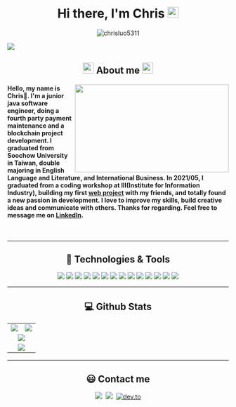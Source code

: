 <div align="center">
   <h1>Hi there, I'm Chris <img src="https://media.giphy.com/media/hvRJCLFzcasrR4ia7z/giphy.gif" width="25px"></h1>
   <img src="https://komarev.com/ghpvc/?username=chrisluo5311&label=Profile%20views&color=red&style=flat" alt="chrisluo5311" />
</div>

<a href="https://github.com/404"><img src="https://user-images.githubusercontent.com/73097560/115834477-dbab4500-a447-11eb-908a-139a6edaec5c.gif"></a>

<h2 align="center"><img src= "https://cultofthepartyparrot.com/parrots/hd/parrot.gif" width="25" height="25"/> About me <img src= "https://cultofthepartyparrot.com/parrots/hd/parrot.gif" width="25" height="25"/></h2>

<div>
<img align='right' height="200" width="350" src="https://media2.giphy.com/media/1GEATImIxEXVR79Dhk/giphy.gif?cid=ecf05e47zgl1uaztc9we5vxyfy8fngazq9c91qowii7j3xhc&rid=giphy.gif&ct=g">

#### Hello, my name is Chris👋. I'm a junior java software engineer, doing a fourth party payment maintenance and a blockchain project development. I graduated from Soochow University in Taiwan, double majoring in English Language and Literature, and International Business. In 2021/05, I graduated from a coding workshop at III(Institute for Information Industry), building my first [web project](https://github.com/PepperNoodles/PepperNoodles "PepperNoodles") with my friends, and totally found a new passion in development. I love to improve my skills, build creative ideas and communicate with others. Thanks for regarding. Feel free to message me on [LinkedIn](https://www.linkedin.com/in/chris-luo-b4b350189/ "LinkedIn"). 
</div>
<br>

---

<h2 align="center"> 🔧 Technologies & Tools </h2>

<div align="center">
   <img src="https://img.shields.io/badge/Java-ED8B00?style=for-the-badge&logo=java&logoColor=white" />
   <img src="https://img.shields.io/badge/Hibernate-59666C?style=for-the-badge&logo=Hibernate&logoColor=white" />
   <img src="https://img.shields.io/badge/Spring_Boot-F2F4F9?style=for-the-badge&logo=spring-boot" />
   <img src="https://img.shields.io/badge/Spring-6DB33F?style=for-the-badge&logo=spring&logoColor=white" />
   <img src="https://img.shields.io/badge/Selenium-43B02A?style=for-the-badge&logo=Selenium&logoColor=white" />
   <img src="https://img.shields.io/badge/-linebot-brightgreen?style=for-the-badge&logo=line&logoColor=white" />
  <img src="https://img.shields.io/badge/MySQL-005C84?style=for-the-badge&logo=mysql&logoColor=white" />
  <img src="https://img.shields.io/badge/PostgreSQL-316192?style=for-the-badge&logo=postgresql&logoColor=white" />
   <img src="https://img.shields.io/badge/Microsoft%20SQL%20Server-CC2927?style=for-the-badge&logo=microsoft%20sql%20server&logoColor=white" />
  <img src="https://img.shields.io/badge/rabbitmq-%23FF6600.svg?&style=for-the-badge&logo=rabbitmq&logoColor=white" />
  <img src="https://img.shields.io/badge/redis-%23DD0031.svg?&style=for-the-badge&logo=redis&logoColor=white" />
  <img src="https://img.shields.io/badge/IntelliJIDEA-000000.svg?style=for-the-badge&logo=intellij-idea&logoColor=white" />
  <img src="https://img.shields.io/badge/Eclipse-2C2255?style=for-the-badge&logo=eclipse&logoColor=white" />
   <img src="https://img.shields.io/badge/Linux-FCC624?style=for-the-badge&logo=linux&logoColor=black" />
</div>

---

<h2 align="center"> 💻 Github Stats </h2>

<table align="center" width="100%">  
  <tr>
    <td align="center">
      <img src= "https://github-readme-stats.vercel.app/api?username=chrisluo5311&show_icons=true&count_private=true&theme=highcontrast">
    </td>
    <td align="center">
       <img src= "https://github-readme-stats.vercel.app/api/top-langs/?username=chrisluo5311&layout=compact">
    </td>
  </tr>
   <tr>
      <td colspan="2" align="center">
         <img src="https://github-readme-streak-stats.herokuapp.com/?user=chrisluo5311&theme=dark">
      </td>
   </tr>
   <tr>
      <td colspan="2" align="center">
         <img src="https://activity-graph.herokuapp.com/graph?username=chrisluo5311&theme=elegant">
      </td>
   </tr>
</table>

---

<h2 align="center"> 😃 Contact me </h2>

<div align="center">
   <a href="https://www.linkedin.com/in/chris-luo-b4b350189/"><img src="https://img.shields.io/badge/LinkedIn-0077B5?style=for-the-badge&logo=linkedin&logoColor=white"></a>&nbsp
   <a href="https://github.com/chrisluo5311/"><img src="https://img.shields.io/badge/GitHub-100000?style=for-the-badge&logo=github&logoColor=white"></a>&nbsp
  <a href="https://dev.to/chrisluo5311"><img alt="dev.to" title="My Dev Blog" src="https://img.shields.io/badge/dev.to-0A0A0A?style=for-the-badge&logo=devdotto&logoColor=white"/></a>
</a>
</div>


